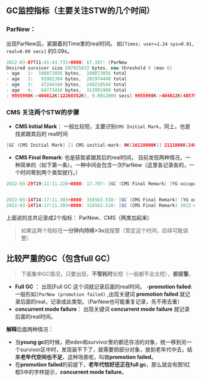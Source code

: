 

## GC监控指标（主要关注STW的几个时间）

### ParNew：

出现ParNew后，紧跟着的Time里的real时间。 如`[Times: user=1.24 sys=0.01, real=0.09 secs]` 的0.09s。
```java
2022-03-07T11:41:43.731+0800: 67.107: [ParNew
Desired survivor size 697925632 bytes, new threshold 6 (max 6)
- age   1:  108073056 bytes,  108073056 total
- age   2:   93901384 bytes,  201974440 total
- age   3:   47244104 bytes,  249218544 total
- age   4:   64773416 bytes,  313991960 total
: 9955998K->404612K(12268352K), 0.0912009 secs] 9955998K->404612K(40579904K), 0.0931721 secs] [Times: user=1.24 sys=0.01, real=0.09 secs]
```

### CMS 关注两个STW的步骤
- **CMS Initial Mark**： 一般比较短，主要识别`CMS Initial Mark`，同上，也是找紧跟其后的 real时间
```java
[GC (CMS Initial Mark) [1 CMS-initial-mark: 0K(16128000K)] 2111086K(24837120K), 0.2589686 secs] [Times: user=0.33 sys=0.12, real=0.26 secs]
```

- **CMS Final Remark**: 也是获取紧跟其后的real时间， 目前发现两种情况，一种简单的（如下第一条）。一种中间会包含一次ParNew（这里各记录各的，一个时间寄到两个类型就行。）
```java
2022-03-29T19:11:11.228+0800: 17.707: [GC (CMS Final Remark) [YG occupancy: 6657732 K (8709120 K)]2022-03-29T19:11:11.228+0800: 17.707: [Rescan (parallel) , 0.3269928 secs]2022-03-29T19:11:11.555+0800: 18.034: [weak refs processing, 0.0004249 secs]2022-03-29T19:11:11.556+0800: 18.035: [class unloading, 0.0064031 secs]2022-03-29T19:11:11.562+0800: 18.041: [scrub symbol table, 0.0612921 secs]2022-03-29T19:11:11.624+0800: 18.102: [scrub string table, 0.0007930 secs][1 CMS-remark: 0K(16128000K)] 6657732K(24837120K), 0.3975450 secs] [Times: user=0.76 sys=0.01, real=0.40 secs]


2022-03-14T14:17:11.303+0800: 316563.518: [GC (CMS Final Remark) [YG occupancy: 6327134 K (12268352 K)]
2022-03-14T14:17:11.303+0800: 316563.518: [GC (CMS Final Remark) 2022-03-14T14:17:11.304+0800: 316563.519: [ParNew (promotion failed): 6327134K->5311815K(12268352K), 1.0276246 secs] 24109239K->23094088K(40579904K), 1.0297185 secs] [Times: user=2.12 sys=0.12, real=1.03 secs]
```

上面说的总共记录成2个指标： ParNew、CMS（两类加起来）

> 如果这两个指标在**一分钟内持续>3s**就报警（暂定这个时间，后续可能调整）


## 比较严重的GC（包含full GC）
>下面集中GC情况，只要出现，**不管耗时**长短（一般都不会太短），**都报警**。

  - **Full GC** ： 出现[Full GC 这个词就记录后面的real时间。
  -**promotion failed**: 一般形如`[ParNew (promotion failed)` ,出现关键词 **promotion failed** 就记录后面的real，记录成此类型。（ParNew也可能重复记录，先不用去重）
  - **concurrent mode failure**： 出现关键词 **concurrent mode failure** 就记录后面的real时间。



**解释**后面两种情况：
- 当**young gc**的时候，把eden和survivor里的都还存活的对象，统一移到另一个survivor区中时，发现装不下了，就需要把部分对象，放到老年代中去，结果**老年代空间也不足**，这种场景呢，叫做**promotion failed**。
- 在**promotion failed**的前提下，**老年代恰好还正在full gc**，那么就会有图1红框5中的字样提示，**concurrent mode failure**。

